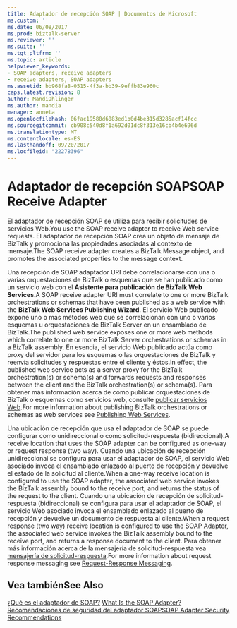 ```yaml
---
title: Adaptador de recepción SOAP | Documentos de Microsoft
ms.custom: ''
ms.date: 06/08/2017
ms.prod: biztalk-server
ms.reviewer: ''
ms.suite: ''
ms.tgt_pltfrm: ''
ms.topic: article
helpviewer_keywords:
- SOAP adapters, receive adapters
- receive adapters, SOAP adapters
ms.assetid: bb968fa8-0515-4f3a-bb39-9effb83e960c
caps.latest.revision: 8
author: MandiOhlinger
ms.author: mandia
manager: anneta
ms.openlocfilehash: 06fac19580d6083ed1b0d4be315d3285acf14fcc
ms.sourcegitcommit: cb908c540d8f1a692d01dc8f313e16cb4b4e696d
ms.translationtype: MT
ms.contentlocale: es-ES
ms.lasthandoff: 09/20/2017
ms.locfileid: "22278396"
---
```

# <a name="soap-receive-adapter"></a><span data-ttu-id="5c1d2-102">Adaptador de recepción SOAP</span><span class="sxs-lookup"><span data-stu-id="5c1d2-102">SOAP Receive Adapter</span></span>
<span data-ttu-id="5c1d2-103">El adaptador de recepción SOAP se utiliza para recibir solicitudes de servicios Web.</span><span class="sxs-lookup"><span data-stu-id="5c1d2-103">You use the SOAP receive adapter to receive Web service requests.</span></span> <span data-ttu-id="5c1d2-104">El adaptador de recepción SOAP crea un objeto de mensaje de BizTalk y promociona las propiedades asociadas al contexto de mensaje.</span><span class="sxs-lookup"><span data-stu-id="5c1d2-104">The SOAP receive adapter creates a BizTalk Message object, and promotes the associated properties to the message context.</span></span>  
  
 <span data-ttu-id="5c1d2-105">Una recepción de SOAP adaptador URI debe correlacionarse con una o varias orquestaciones de BizTalk o esquemas que se han publicado como un servicio web con el **Asistente para publicación de BizTalk Web Services**.</span><span class="sxs-lookup"><span data-stu-id="5c1d2-105">A SOAP receive adapter URI must correlate to one or more BizTalk orchestrations or schemas that have been published as a web service with the **BizTalk Web Services Publishing Wizard**.</span></span> <span data-ttu-id="5c1d2-106">El servicio Web publicado expone uno o más métodos web que se correlacionan con uno o varios esquemas u orquestaciones de BizTalk Server en un ensamblado de BizTalk.</span><span class="sxs-lookup"><span data-stu-id="5c1d2-106">The published web service exposes one or more web methods which correlate to one or more BizTalk Server orchestrations or schemas in a BizTalk assembly.</span></span> <span data-ttu-id="5c1d2-107">En esencia, el servicio Web publicado actúa como proxy del servidor para los esquemas o las orquestaciones de BizTalk y reenvía solicitudes y respuestas entre el cliente y éstos.</span><span class="sxs-lookup"><span data-stu-id="5c1d2-107">In effect, the published web service acts as a server proxy for the BizTalk orchestration(s) or schema(s) and forwards requests and responses between the client and the BizTalk orchestration(s) or schema(s).</span></span> <span data-ttu-id="5c1d2-108">Para obtener más información acerca de cómo publicar orquestaciones de BizTalk o esquemas como servicios web, consulte [publicar servicios Web](../core/publishing-web-services.md).</span><span class="sxs-lookup"><span data-stu-id="5c1d2-108">For more information about publishing BizTalk orchestrations or schemas as web services see [Publishing Web Services](../core/publishing-web-services.md).</span></span>  
  
 <span data-ttu-id="5c1d2-109">Una ubicación de recepción que usa el adaptador de SOAP se puede configurar como unidireccional o como solicitud-respuesta (bidireccional).</span><span class="sxs-lookup"><span data-stu-id="5c1d2-109">A receive location that uses the SOAP adapter can be configured as one-way or request response (two way).</span></span> <span data-ttu-id="5c1d2-110">Cuando una ubicación de recepción unidireccional se configura para usar el adaptador de SOAP, el servicio Web asociado invoca el ensamblado enlazado al puerto de recepción y devuelve el estado de la solicitud al cliente.</span><span class="sxs-lookup"><span data-stu-id="5c1d2-110">When a one-way receive location is configured to use the SOAP adapter, the associated web service invokes the BizTalk assembly bound to the receive port, and returns the status of the request to the client.</span></span> <span data-ttu-id="5c1d2-111">Cuando una ubicación de recepción de solicitud-respuesta (bidireccional) se configura para usar el adaptador de SOAP, el servicio Web asociado invoca el ensamblado enlazado al puerto de recepción y devuelve un documento de respuesta al cliente.</span><span class="sxs-lookup"><span data-stu-id="5c1d2-111">When a request response (two way) receive location is configured to use the SOAP Adapter, the associated web service invokes the BizTalk assembly bound to the receive port, and returns a response document to the client.</span></span> <span data-ttu-id="5c1d2-112">Para obtener más información acerca de la mensajería de solicitud-respuesta vea [mensajería de solicitud-respuesta](../core/request-response-messaging.md).</span><span class="sxs-lookup"><span data-stu-id="5c1d2-112">For more information about request response messaging see [Request-Response Messaging](../core/request-response-messaging.md).</span></span>  
  
## <a name="see-also"></a><span data-ttu-id="5c1d2-113">Vea también</span><span class="sxs-lookup"><span data-stu-id="5c1d2-113">See Also</span></span>  
 <span data-ttu-id="5c1d2-114">[¿Qué es el adaptador de SOAP?](../core/what-is-the-soap-adapter.md) </span><span class="sxs-lookup"><span data-stu-id="5c1d2-114">[What Is the SOAP Adapter?](../core/what-is-the-soap-adapter.md) </span></span>  
 [<span data-ttu-id="5c1d2-115">Recomendaciones de seguridad del adaptador SOAP</span><span class="sxs-lookup"><span data-stu-id="5c1d2-115">SOAP Adapter Security Recommendations</span></span>](../core/soap-adapter-security-recommendations.md)